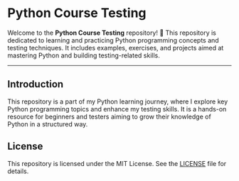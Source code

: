 # Python Course Testing

Welcome to the **Python Course Testing** repository! 🎉 This repository is dedicated to learning and practicing Python programming concepts and testing techniques. It includes examples, exercises, and projects aimed at mastering Python and building testing-related skills.

<!-- ## Table of Contents
1. [Introduction](#introduction)
2. [Repository Structure](#repository-structure)
3. [Getting Started](#getting-started)
4. [Prerequisites](#prerequisites)
5. [Learning Objectives](#learning-objectives)
6. [How to Contribute](#how-to-contribute)
7. [License](#license) -->

---

## Introduction
This repository is a part of my Python learning journey, where I explore key Python programming topics and enhance my testing skills. It is a hands-on resource for beginners and testers aiming to grow their knowledge of Python in a structured way.

<!-- ## Repository Structure
The repository is organized into the following sections:

```
Python_Course_Testing/
│
├── Basics/
│   ├── variables.py
│   ├── data_types.py
│   ├── control_statements.py
│   └── functions.py
│
├── Intermediate/
│   ├── file_handling.py
│   ├── exception_handling.py
│   ├── classes_and_objects.py
│   └── modules_and_packages.py
│
├── Testing/
│   ├── unit_testing/
│   │   ├── test_examples.py
│   │   └── mock_tests.py
│   ├── pytest_examples/
│   │   ├── test_pytest_demo.py
│   │   └── fixtures_demo.py
│   └── coverage/
│       ├── coverage_basics.md
│       └── examples/
│
├── README.md
└── LICENSE
```

- **Basics**: Fundamental Python concepts.
- **Intermediate**: Covers more advanced topics like exception handling, OOP, and modules.
- **Testing**: Focuses on Python testing frameworks like `unittest` and `pytest`.

## Getting Started
Follow these steps to get started with this repository:

1. Clone the repository:
   ```bash
   git clone https://github.com/srinivasskc/Python_Course_Testing.git
   cd Python_Course_Testing
   ```

2. Create a virtual environment:
   ```bash
   python -m venv venv
   source venv/bin/activate   # On Windows, use `venv\Scripts\activate`
   ```

3. Install required packages:
   ```bash
   pip install -r requirements.txt
   ```

4. Start exploring the code in the relevant directories!

## Prerequisites
To effectively use this repository, ensure you have the following:

- **Python 3.10+** installed.
- Basic understanding of Python programming.
- Familiarity with testing concepts (optional but helpful).

## Learning Objectives
By using this repository, you will:

- Master Python basics and intermediate topics.
- Understand file handling, exception handling, and OOP principles.
- Learn testing concepts using `unittest` and `pytest`.
- Explore code coverage and test automation.

## How to Contribute
Contributions are welcome! To contribute:

1. Fork the repository.
2. Create a new branch:
   ```bash
   git checkout -b feature/your-feature-name
   ```
3. Commit your changes:
   ```bash
   git commit -m "Add your message here"
   ```
4. Push to your branch:
   ```bash
   git push origin feature/your-feature-name
   ```
5. Submit a pull request. -->

## License
This repository is licensed under the MIT License. See the [LICENSE](LICENSE) file for details.
